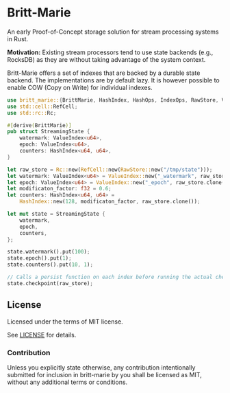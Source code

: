 # Britt-Marie

An early Proof-of-Concept storage solution for stream processing systems in Rust.

**Motivation:** Existing stream processors tend to use state backends (e.g., RocksDB) as they are without
taking advantage of the system context.

Britt-Marie offers a set of indexes that are backed by a durable state backend. The
implementations are by default lazy. It is however possible to enable COW (Copy on Write) for individual
indexes.


```rust
use britt_marie::{BrittMarie, HashIndex, HashOps, IndexOps, RawStore, ValueIndex, ValueOps};
use std::cell::RefCell;
use std::rc::Rc;

#[derive(BrittMarie)]
pub struct StreamingState {
    watermark: ValueIndex<u64>,
    epoch: ValueIndex<u64>,
    counters: HashIndex<u64, u64>,
}

let raw_store = Rc::new(RefCell::new(RawStore::new("/tmp/state")));
let watermark: ValueIndex<u64> = ValueIndex::new("_watermark", raw_store.clone());
let epoch: ValueIndex<u64> = ValueIndex::new("_epoch", raw_store.clone());
let modificaton_factor: f32 = 0.6;
let counters: HashIndex<u64, u64> =
    HashIndex::new(128, modificaton_factor, raw_store.clone());

let mut state = StreamingState {
    watermark,
    epoch,
    counters,
};

state.watermark().put(100);
state.epoch().put(1);
state.counters().put(10, 1);

// Calls a persist function on each index before running the actual checkpoint
state.checkpoint(raw_store);
```

## License

Licensed under the terms of MIT license.

See [LICENSE](LICENSE) for details.

### Contribution

Unless you explicitly state otherwise, any contribution intentionally submitted for inclusion in britt-marie by you shall be licensed as MIT, without any additional terms or conditions.

